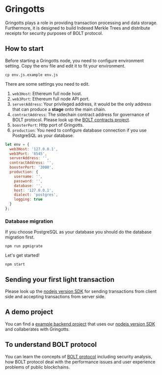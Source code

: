 # Gringotts

Gringotts plays a role in providing transaction processing and data storage. Furthermore, it is designed to build Indexed Merkle Trees and distribute receipts for security purposes of BOLT protocol.

## How to start

Before starting a Gringotts node, you need to configure environment setting.
Copy the env file and edit it to fit your environment.

```
cp env.js.example env.js
```

There are some settings you need to edit.

1. `web3Host`: Ethereum full node host.
2. `web3Port`: Ethereum full node API port.
3. `serverAddress`: Your privileged address, it would be the only address that can produce a **stage** onto the main chain.
4. `contractAddress`: The sidechain contract address for governance of BOLT protocol. Please look up the [BOLT contracts project](https://github.com/BOLT-Protocol/contracts/tree/master/gringotts).
5. `boosterPort`: Http port of Gringotts.
6. `production`: You need to configure database connection if you use PostgreSQL as your database.

```javascript
let env = {
  web3Host: '127.0.0.1',
  web3Port: '8545',
  serverAddress: '',
  contractAddress: '',
  boosterPort: '3000',
  production: {
    username: '',
    password: '',
    database: '',
    host: '127.0.0.1',
    dialect: 'postgres',
    logging: true
  }
};
```

### Database migration

If you choose PostgreSQL as your database you should do the database migration first.

```
npm run pgmigrate
```

Let's get started!

```
npm start
```

## Sending your first light transaction

Please look up the [nodejs version SDK](https://github.com/BOLT-Protocol/wizard_nodejs) for sending transactions from client side and accepting transactions from server side.

## A demo project

You can find a [example backend project](https://github.com/BOLT-Protocol/wizard_nodejs_demo) that uses our [nodejs version SDK](https://github.com/BOLT-Protocol/wizard_nodejs) and collaberates with Gringotts.

## To understand BOLT protocol

You can learn the concepts of [BOLT protocol](https://github.com/BOLT-Protocol/wiki/blob/master/yellow_paper_eng.md) including security analysis, how BOLT protocol deal with the performance issues and user experience problems of public blockchains.
